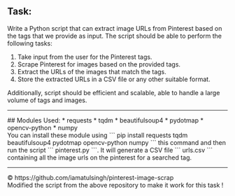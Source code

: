 ## Task:

Write a Python script that can extract image URLs from Pinterest based on the tags that we provide as input. The script should be able to perform the following tasks:

1. Take input from the user for the Pinterest tags.<br>
2. Scrape Pinterest for images based on the provided tags.<br>
3. Extract the URLs of the images that match the tags.<br>
4. Store the extracted URLs in a CSV file or any other suitable format.

Additionally, script should be efficient and scalable, able to handle a large volume of tags and images. 

<hr>
## Modules Used:
* requests 
* tqdm 
* beautifulsoup4 
* pydotmap 
* opencv-python 
* numpy
<br>You can install these module using ``` pip install requests tqdm beautifulsoup4 pydotmap opencv-python numpy ``` this command and then run the script ``` pinterest.py ```. It will generate a CSV file ``` urls.csv ``` containing all the image urls on the pinterest for a searched tag.

<hr>
&copy; https://github.com/iamatulsingh/pinterest-image-scrap
<br>Modified the script from the above repository to make it work for this task !
